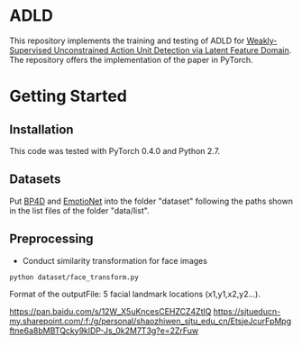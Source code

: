# ADLD
This repository implements the training and testing of ADLD for [Weakly-Supervised Unconstrained Action Unit Detection via Latent Feature Domain](https://arxiv.org/pdf/1903.10143.pdf). The repository offers the implementation of the paper in PyTorch.

# Getting Started
## Installation
This code was tested with PyTorch 0.4.0 and Python 2.7.

## Datasets

Put [BP4D](http://www.cs.binghamton.edu/~lijun/Research/3DFE/3DFE_Analysis.html) and [EmotioNet](http://cbcsl.ece.ohio-state.edu/dbform_emotionet.html) into the folder "dataset" following the paths shown in the list files of the folder "data/list".

## Preprocessing
- Conduct similarity transformation for face images
```
python dataset/face_transform.py
```


Format of the outputFile: 5 facial landmark locations (x1,y1,x2,y2...).


https://pan.baidu.com/s/12W_X5uKncesCEHZCZ4ZtlQ
https://sjtueducn-my.sharepoint.com/:f:/g/personal/shaozhiwen_sjtu_edu_cn/EtsjeJcurFpMpgftne6a8bMBTQcky9klDP-Js_0k2M7T3g?e=2ZrFuw
